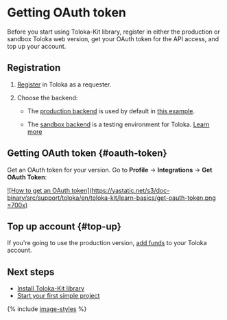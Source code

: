 # Getting OAuth token

Before you start using Toloka-Kit library, register in either the production or sandbox Toloka web version, get your OAuth token for the API access, and top up your account.

## Registration

1. [Register](../guide/concepts/access.md) in Toloka as a requester.

1. Choose the backend:

    - The [production backend](https://platform.toloka.ai/for-requesters/) is used by default in [this example](./learn-basics.md).

    - The [sandbox backend](https://platform.sandbox.toloka.ai/for-requesters/) is a testing environment for Toloka. [Learn more](../guide/concepts/sandbox.md)

## Getting OAuth token {#oauth-token}

Get an OAuth token for your version. Go to **Profile** → **Integrations** → **Get OAuth Token**:

[![How to get an OAuth token](https://yastatic.net/s3/doc-binary/src/support/toloka/en/toloka-kit/learn-basics/get-oauth-token.png =700x)](https://yastatic.net/s3/doc-binary/src/support/toloka/en/toloka-kit/learn-basics/get-oauth-token.png)

## Top up account {#top-up}

If you're going to use the production version, [add funds](../guide/concepts/refill.md) to your Toloka account.

## Next steps

- [Install Toloka-Kit library](./quick-start.md)
- [Start your first simple project](./learn-basics.md)

{% include [image-styles](../../_includes/image-styles.md) %}